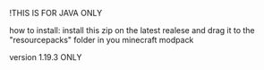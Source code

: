 !THIS IS FOR JAVA ONLY

how to install:
install this zip on the latest realese
and drag it to the "resourcepacks" folder in you minecraft modpack


version 1.19.3 ONLY
